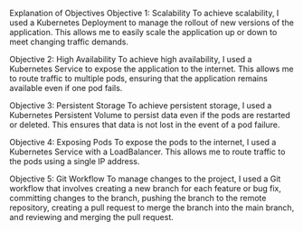 Explanation of Objectives
Objective 1: Scalability
To achieve scalability, I used a Kubernetes Deployment to manage the rollout of new versions of the application. This allows me to easily scale the application up or down to meet changing traffic demands.

Objective 2: High Availability
To achieve high availability, I used a Kubernetes Service to expose the application to the internet. This allows me to route traffic to multiple pods, ensuring that the application remains available even if one pod fails.

Objective 3: Persistent Storage
To achieve persistent storage, I used a Kubernetes Persistent Volume to persist data even if the pods are restarted or deleted. This ensures that data is not lost in the event of a pod failure.

Objective 4: Exposing Pods
To expose the pods to the internet, I used a Kubernetes Service with a LoadBalancer. This allows me to route traffic to the pods using a single IP address.

Objective 5: Git Workflow
To manage changes to the project, I used a Git workflow that involves creating a new branch for each feature or bug fix, committing changes to the branch, pushing the branch to the remote repository, creating a pull request to merge the branch into the main branch, and reviewing and merging the pull request.

